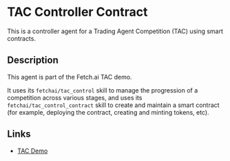 # TAC Controller Contract

This is a controller agent for a Trading Agent Competition (TAC) using smart contracts.

## Description

This agent is part of the Fetch.ai TAC demo.

It uses its `fetchai/tac_control` skill to manage the progression of a competition across various stages, and uses its `fetchai/tac_control_contract` skill to create and maintain a smart contract (for example, deploying the contract, creating and minting tokens, etc).

## Links

- <a href="https://docs.fetch.ai/aea/tac-skills-contract/" target="_blank">TAC Demo</a>
